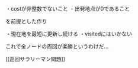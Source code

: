・costが非整数でないこと
・出発地点が0であること

を前提とした作り

・現在地を最短に更新し続ける
・visitedにはいかない

これで全ノードの周回が楽勝というわけだ...

[[巡回サラリーマン問題]]